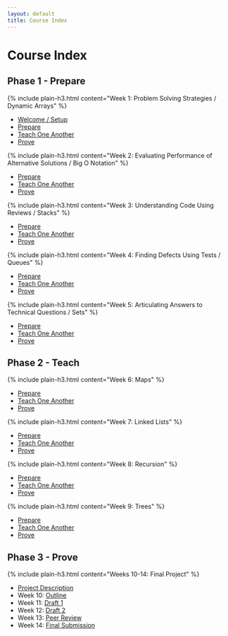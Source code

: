 ```yaml
---
layout: default
title: Course Index
---
```


# Course Index
## Phase 1 - Prepare
{% include plain-h3.html content="Week 1: Problem Solving Strategies / Dynamic Arrays" %}
* [Welcome / Setup](lesson01/welcome)
* [Prepare](lesson01/prepare)
* [Teach One Another](lesson01/teach)
* [Prove](lesson01/prove)

{% include plain-h3.html content="Week 2: Evaluating Performance of Alternative Solutions / Big O Notation" %}
* [Prepare](lesson02/prepare)
* [Teach One Another](lesson02/teach)
* [Prove](lesson02/prove)

{% include plain-h3.html content="Week 3: Understanding Code Using Reviews / Stacks" %}
* [Prepare](lesson03/prepare)
* [Teach One Another](lesson03/teach)
* [Prove](lesson03/prove)

{% include plain-h3.html content="Week 4: Finding Defects Using Tests / Queues" %}
* [Prepare](lesson04/prepare)
* [Teach One Another](lesson04/teach)
* [Prove](lesson04/prove)

{% include plain-h3.html content="Week 5: Articulating Answers to Technical Questions / Sets" %}
* [Prepare](lesson05/prepare)
* [Teach One Another](lesson05/teach)
* [Prove](lesson05/prove)


## Phase 2 - Teach
{% include plain-h3.html content="Week 6: Maps" %}
* [Prepare](lesson06/prepare)
* [Teach One Another](lesson06/teach)
* [Prove](lesson06/prove)

{% include plain-h3.html content="Week 7: Linked Lists" %}
* [Prepare](lesson07/prepare)
* [Teach One Another](lesson07/teach)
* [Prove](lesson07/prove)

{% include plain-h3.html content="Week 8: Recursion" %}
* [Prepare](lesson08/prepare)
* [Teach One Another](lesson08/teach)
* [Prove](lesson08/prove)

{% include plain-h3.html content="Week 9: Trees" %}
* [Prepare](lesson09/prepare)
* [Teach One Another](lesson09/teach)
* [Prove](lesson09/prove)

## Phase 3 - Prove
{% include plain-h3.html content="Weeks 10-14: Final Project" %}
* [Project Description](lesson10/prepare)
* Week 10: [Outline](lesson10/prove)
* Week 11: [Draft 1](lesson11/prove)
* Week 12: [Draft 2](lesson12/prove)
* Week 13: [Peer Review](lesson13/prove)
* Week 14: [Final Submission](lesson14/prove)